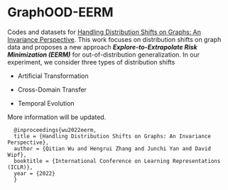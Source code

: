 # GraphOOD-EERM

Codes and datasets for [Handling Distribution Shifts on Graphs: An Invariance Perspective](https://arxiv.org/abs/2202.02466).
This work focuses on distribution shifts on graph data and proposes a new approach ***Explore-to-Extrapolate Risk Minimization (EERM)*** for out-of-distribution generalization. 
In our experiment, we consider three types of distribution shifts

- Artificial Transformation

- Cross-Domain Transfer

- Temporal Evolution

More information will be updated.


      @inproceedings{wu2022eerm,
      title = {Handling Distribution Shifts on Graphs: An Invariance Perspective},
      author = {Qitian Wu and Hengrui Zhang and Junchi Yan and David Wipf},
      booktitle = {International Conference on Learning Representations (ICLR)},
      year = {2022}
      }
